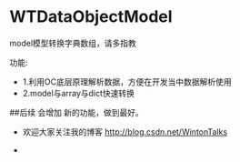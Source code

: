 # WTDataObjectModel

model模型转换字典数组，请多指教

功能:

- 1.利用OC底层原理解析数据，方便在开发当中数据解析使用
- 2.model与array与dict快速转换

##后续
会增加 新的功能，做到最好。
- 欢迎大家关注我的博客 http://blog.csdn.net/WintonTalks



- [qq]:799585817

